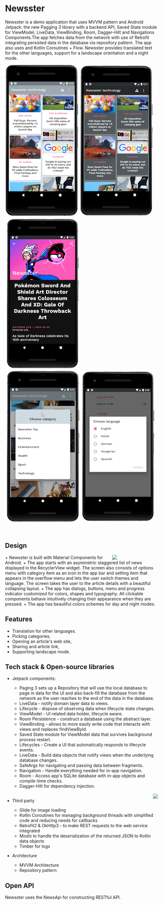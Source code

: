 # Newsster

Newsster is a demo application that uses MVVM pattern and Android Jetpack: the new Pagging 3 library with a backend API, Saved State module for ViewModel, LiveData, ViewBinding, Room, Dagger-Hilt and Navigations Components.The app fetches data from the network with use of Retrofit integrating persisted data in the database via repository pattern. The app also uses and Kotlin Coroutines + Flow. Newsster provides translated text for the other languages, support for a landscape orientation and a night mode. 
</br>

<img src="/previews/screenshot_1.png"/> <img src="/previews/screenshot_2.png"/> <img src="/previews/screenshot_3.png"/>
</br>
<img src="/previews/screenshot_4.png"/> <img src="/previews/screenshot_5.png"/> 
                                           
</br>

## Design
<img src="/previews/preview_b.gif" align="right" width="30%"/>
+ Newsster is built with Material Components for Android.
+ The app starts with an asymmetric staggered list of news displayed in the RecyclerView widget. The screen also consists of options menu with category item as an icon in the app bar and setting item that appears in the overflow menu and lets the user switch themes and language. The screen takes the user to the article details with a beautiful collapsing layout. 
+ The app has dialogs, buttons, menu and progress indicator customized for colors, shapes and typography. All clickable components behave intuitively changing their appearance when they are pressed.
+ The app has beautiful colors schemes for day and night modes.

## Features
+ Translation for other languages.
+ Picking categories.
+ Opening an article's web site,
+ Sharing and article link,
+ Supporting landscape mode.

## Tech stack & Open-source libraries
+ Jetpack components:
  - Paging 3 sets up a Repository that will use the local database to page in data for the UI and also back-fill the database from the network as the user reaches to the end of the data in the database.
  - LiveData - notify domain layer data to views.
  - Lifecycle - dispose of observing data when lifecycle state changes.
  - ViewModel - UI related data holder, lifecycle aware.
  - Room Persistence - construct a database using the abstract layer.
  - ViewBinding - allows to more easily write code that interacts with views and replaces findViewById.
  - Saved State module for ViewModel data that survives background process restart.
  - Lifecycles - Create a UI that automatically responds to lifecycle events.
  - LiveData - Build data objects that notify views when the underlying database changes.
  - SafeArgs for navigating and passing data between fragments.
  - Navigation - Handle everything needed for in-app navigation.
  - Room - Access app's SQLite database with in-app objects and compile-time checks.
  - Dagger-Hilt for dependency injection.
   </br>
   
   <img src="/previews/preview_a.gif" align="right"/>
   
+ Third party
  - Glide for image loading
  - Kotlin Coroutines for managing background threads with simplified code and reducing needs for callbacks
  - Retrofit2 & OkHttp3 - to make REST requests to the web service integrated
  - Moshi to handle the deserialization of the returned JSON to Kotlin data objects
  - Timber for logs

+ Architecture
  - MVVM Architecture 
  - Repository pattern

## Open API
Newsster uses the NewsApi for constructing RESTful API.<br>
